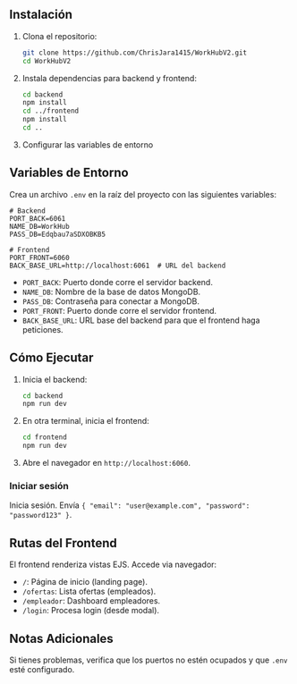 ## Instalación

1. Clona el repositorio:
   ```bash
   git clone https://github.com/ChrisJara1415/WorkHubV2.git
   cd WorkHubV2
   ```

2. Instala dependencias para backend y frontend:
   ```bash
   cd backend
   npm install
   cd ../frontend
   npm install
   cd ..
   ```

3. Configurar las variables de entorno

## Variables de Entorno

Crea un archivo `.env` en la raíz del proyecto con las siguientes variables:

```env
# Backend
PORT_BACK=6061
NAME_DB=WorkHub
PASS_DB=Edqbau7aSDXOBKB5 

# Frontend
PORT_FRONT=6060
BACK_BASE_URL=http://localhost:6061  # URL del backend
```

- `PORT_BACK`: Puerto donde corre el servidor backend.
- `NAME_DB`: Nombre de la base de datos MongoDB.
- `PASS_DB`: Contraseña para conectar a MongoDB.
- `PORT_FRONT`: Puerto donde corre el servidor frontend.
- `BACK_BASE_URL`: URL base del backend para que el frontend haga peticiones.

## Cómo Ejecutar

1. Inicia el backend:
   ```bash
   cd backend
   npm run dev
   ```

2. En otra terminal, inicia el frontend:
   ```bash
   cd frontend
   npm run dev
   ```

3. Abre el navegador en `http://localhost:6060`.


### Iniciar sesión
Inicia sesión. Envía `{ "email": "user@example.com", "password": "password123" }`.

## Rutas del Frontend

El frontend renderiza vistas EJS. Accede via navegador:

- `/`: Página de inicio (landing page).
- `/ofertas`: Lista ofertas (empleados).
- `/empleador`: Dashboard empleadores.
- `/login`: Procesa login (desde modal).

## Notas Adicionales

Si tienes problemas, verifica que los puertos no estén ocupados y que `.env` esté configurado.